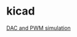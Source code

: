 # kicad  

[DAC and PWM simulation](https://www.thequantizer.com/tutorials/dac-and-pwm-kicad-simulation/)
